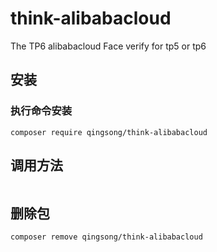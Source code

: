 # think-alibabacloud
The TP6 alibabacloud
Face verify for tp5 or tp6
## 安装

### 执行命令安装
```
composer require qingsong/think-alibabacloud
```

## 调用方法
```

```

## 删除包
```
composer remove qingsong/think-alibabacloud
```

